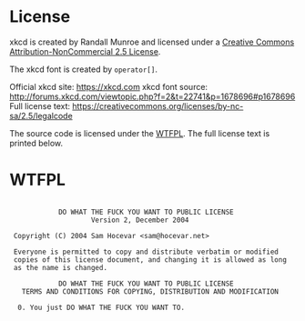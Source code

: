 License
=======

xkcd is created by Randall Munroe and licensed under a [Creative Commons Attribution-NonCommercial 2.5 License](https://creativecommons.org/licenses/by-nc/2.5/).

The xkcd font is created by `operator[]`.

Official xkcd site: https://xkcd.com
xkcd font source: http://forums.xkcd.com/viewtopic.php?f=2&t=22741&p=1678696#p1678696
Full license text: https://creativecommons.org/licenses/by-nc-sa/2.5/legalcode

The source code is licensed under the [WTFPL](http://www.wtfpl.net/about/). The full license text is printed below.

WTFPL
=====

```

            DO WHAT THE FUCK YOU WANT TO PUBLIC LICENSE
                    Version 2, December 2004

 Copyright (C) 2004 Sam Hocevar <sam@hocevar.net>

 Everyone is permitted to copy and distribute verbatim or modified
 copies of this license document, and changing it is allowed as long
 as the name is changed.

            DO WHAT THE FUCK YOU WANT TO PUBLIC LICENSE
   TERMS AND CONDITIONS FOR COPYING, DISTRIBUTION AND MODIFICATION

  0. You just DO WHAT THE FUCK YOU WANT TO.

```
